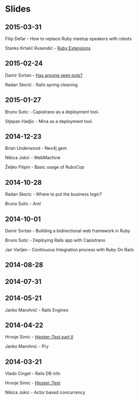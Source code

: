 # Slides

## 2015-03-31
Filip Defar - How to replace Ruby meetup speakers with robots

Stanko Krtalić Rusendić - [Ruby Extensions](https://github.com/rubyzg/slides/blob/master/2015-03-31/ruby_extensions.pdf)

## 2015-02-24
Damir Svrtan - [Has anyone seen puts?](http://slides.com/damirsvrtan/ruby-talks-1-9#/)

Radan Skorić - Rails spring cleaning

## 2015-01-27
Bruno Sutic - Capistrano as a deployment tool.

Stjepan Hadjic - Mina as a deployment tool.

## 2014-12-23
Brian Underwood - Neo4j gem

Nikica Jokić - WebMachine

Željko Filipin - Basic usage of RuboCop

## 2014-10-28
Radan Skoric - Where to put the business logic?

Bruno Sutic - Arel

## 2014-10-01
Damir Svrtan - Building a bidirectional web framework in Ruby

Bruno Sutic - Deploying Rails app with Capistrano

Jan Varljen - Continuous Integration process with Ruby On Rails

## 2014-08-28

## 2014-07-31

## 2014-05-21
Janko Marohnić - Rails Engines

## 2014-04-22
Hrvoje Simic - [Hipster::Test part II](https://github.com/shime/hipster_test)

Janko Marohnic - Pry

## 2014-03-21
Vlado Cingel - Rails DB info

Hrvoje Simic - [Hipster::Test](https://github.com/shime/hipster_test)

Nikica Jokic - Actor based concurrency
